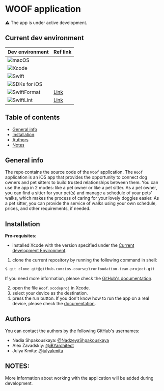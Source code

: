 # WOOF application 

⚠️ The app is under active development.

## Current dev environment 

| Dev environment| Ref link |
| --- | -- |
| ![macOS](https://img.shields.io/badge/macOS-13.3+-blue) | | 
| ![Xcode](https://img.shields.io/badge/Xcode-14.3-red) | |
| ![Swift](https://img.shields.io/badge/Swift-5.8-orange) | |
| ![SDKs for iOS](https://img.shields.io/badge/SDKs%20for%20iOS-15%2B-lightgrey) | |
| ![SwiftFormat](https://img.shields.io/badge/SwiftFormat-0.51.7-yellow) | [Link](https://github.com/nicklockwood/SwiftFormat) |
| ![SwiftLint](https://img.shields.io/badge/SwiftLint-0.51.0-green)| [Link](https://github.com/realm/SwiftLint) |

## Table of contents
* [General info](#general-info)
* [Installation](#installation)
* [Authors](#authors)
* [Notes](#notes)

## General info

The repo contains the source code of the `Woof` application.
The `Woof` application is an iOS app that provides the opportunity to connect dog owners and pet sitters to build trusted relationships between them.
You can use the app in 2 modes: like a pet owner or like a pet sitter.
As a pet owner, you can find a sitter for your pet(s) and manage a schedule of your pets' walks, which makes the process of caring for your lovely doggies easier.
As a pet sitter, you can provide the service of walks using your own schedule, prices, and other requirements, if needed.

## Installation

**Pre-requisites**: 
- installed Xcode with the version specified under the [Current development Environment](https://github.com/ios-course/ironfoudation-team-project/blob/c2b76b2a0c10a53aa2eb6be70dec2642dccc9b1d/README.md#current-dev-environment).

1) clone the current repository by running the following command in shell:
```bash
$ git clone git@github.com:ios-course/ironfoudation-team-project.git
```
If you need more information, please check the [GitHub's documentation](https://docs.github.com/en/repositories/creating-and-managing-repositories/cloning-a-repository).

2) open the file `Woof.xcodeproj` in Xcode.
3) select your device as the destination.
4) press the run button.
If you don't know how to run the app on a real device, please check the [documentation](https://developer.apple.com/documentation/xcode/running-your-app-in-simulator-or-on-a-device).

## Authors

You can contact the authors by the following GitHub's usernames:

- Nadia Shpakouskaya: [@NadzeyaShpakouskaya](https://github.com/NadzeyaShpakouskaya)
- Alex Zavadskiy: [@iBYarchitect](https://github.com/iBYarchitect)
- Julya Kmita: [@julyakmita](https://github.com/julyakmita)

## NOTES:

More information about working with the application will be added during development.
